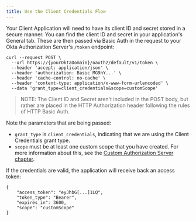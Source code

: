 ```yaml
---
title: Use the Client Credentials Flow
---
```


Your Client Application will need to have its client ID and secret stored in a secure manner. You can find the client ID and secret in your application's General tab. These are then passed via Basic Auth in the request to your Okta Authorization Server's `/token` endpoint:

```
curl --request POST \
  --url https://{yourOktaDomain}/oauth2/default/v1/token \
  --header 'accept: application/json' \
  --header 'authorization: Basic MG9hY...' \
  --header 'cache-control: no-cache' \
  --header 'content-type: application/x-www-form-urlencoded' \
  --data 'grant_type=client_credentials&scope=customScope'
```

> NOTE: The Client ID and Secret aren't included in the POST body, but rather are placed in the HTTP Authorization header following the rules of HTTP Basic Auth.

Note the parameters that are being passed:

- `grant_type` is `client_credentials`, indicating that we are using the Client Credentials grant type.
- `scope` must be at least one custom scope that you have created. For more information about this, see the [Custom Authorization Server chapter](/docs/guides/customize-authz-server/create-scopes/).

If the credentials are valid, the application will receive back an access token:

```
{
    "access_token": "eyJhbG[...]1LQ",
    "token_type": "Bearer",
    "expires_in": 3600,
    "scope": "customScope"
}
```

<NextSectionLink/>
